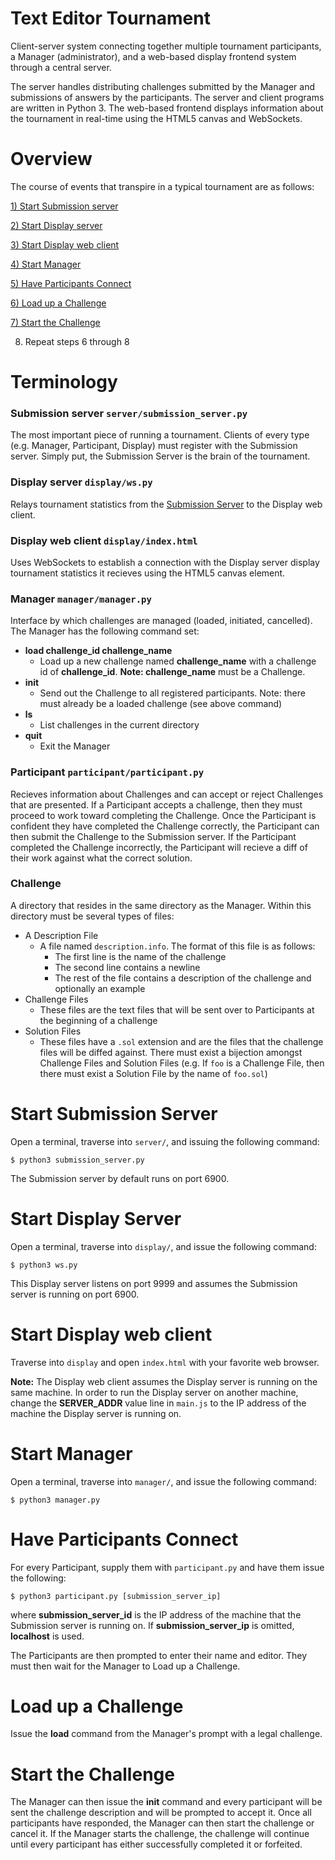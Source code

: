 Text Editor Tournament
=======================

Client-server system connecting together multiple tournament participants, a
Manager (administrator), and a web-based display frontend system through a
central server.

The server handles distributing challenges submitted by the Manager and
submissions of answers by the participants. The server and client programs are
written in Python 3. The web-based frontend displays information about the
tournament in real-time using the HTML5 canvas and WebSockets.

Overview
========

The course of events that transpire in a typical tournament are as follows:

[1) Start Submission server](#start-submission-server)

[2) Start Display server](#start-display-server)

[3) Start Display web client](#start-display-web-client)

[4) Start Manager](#start-manager)

[5) Have Participants Connect](#have-participants-connect)

[6) Load up a Challenge](#load-up-a-challenge)

[7) Start the Challenge](#start-the-challenge)

8) Repeat steps 6 through 8

Terminology
===========

### Submission server `server/submission_server.py`

The most important piece of running a tournament. Clients of every type (e.g.
Manager, Participant, Display) must register with the Submission server. Simply
put, the Submission Server is the brain of the tournament.

### Display server `display/ws.py`

Relays tournament statistics from the [Submission Server](#submission-server) to the Display web
client.

### Display web client `display/index.html` 

Uses WebSockets to establish a connection with the Display server display
tournament statistics it recieves using the HTML5 canvas element.

### Manager `manager/manager.py` 

Interface by which challenges are managed (loaded, initiated, cancelled). The
Manager has the following command set:

* **load challenge_id challenge_name**
    * Load up a new challenge named **challenge_name** with a challenge
      id of **challenge_id**. **Note: challenge_name** must be a Challenge.
* **init**
    * Send out the Challenge to all registered participants. Note: there must
      already be a loaded challenge (see above command)
* **ls**
    * List challenges in the current directory
* **quit**
    * Exit the Manager

### Participant `participant/participant.py`

Recieves information about Challenges and can accept or reject Challenges that
are presented. If a Participant accepts a challenge, then they must proceed to
work toward completing the Challenge. Once the Participant is confident they
have completed the Challenge correctly, the Participant can then submit the
Challenge to the Submission server. If the Participant completed the Challenge
incorrectly, the Participant will recieve a diff of their work against what the
correct solution.

### Challenge

A directory that resides in the same directory as the Manager. Within this
directory must be several types of files:

* A Description File
    * A file named `description.info`. The format of this file is as follows:
        * The first line is the name of the challenge
        * The second line contains a newline
        * The rest of the file contains a description of the challenge and
          optionally an example
* Challenge Files
    * These files are the text files that will be sent over to Participants at
      the beginning of a challenge
* Solution Files
    * These files have a `.sol` extension and are the files that the challenge
      files will be diffed against. There must exist a bijection amongst
      Challenge Files and Solution Files (e.g. If `foo` is a Challenge File,
      then there must exist a Solution File by the name of `foo.sol`)

Start Submission Server
=======================

Open a terminal, traverse into `server/`, and issuing the following command:

    $ python3 submission_server.py

The Submission server by default runs on port 6900.

Start Display Server
====================

Open a terminal, traverse into `display/`, and issue the following command:

    $ python3 ws.py

This Display server listens on port 9999 and assumes the Submission server is
running on port 6900.

Start Display web client
========================

Traverse into `display` and open `index.html` with your favorite web browser.

**Note:** The Display web client assumes the Display server is running on the
same machine. In order to run the Display server on another machine, change the
**SERVER_ADDR** value line in `main.js` to the IP address of the machine the
Display server is running on.

Start Manager
=============

Open a terminal, traverse into `manager/`, and issue the following command:

    $ python3 manager.py

Have Participants Connect
====================

For every Participant, supply them with `participant.py` and have them issue the
following:

    $ python3 participant.py [submission_server_ip]

where **submission_server_id** is the IP address of the machine that the
Submission server is running on. If **submission_server_ip** is omitted,
**localhost** is used.

The Participants are then prompted to enter their name and editor. They must
then wait for the Manager to Load up a Challenge.

Load up a Challenge
===================

Issue the **load** command from the Manager's prompt with a legal challenge.

Start the Challenge
===================

The Manager can then issue the **init** command and every participant will be
sent the challenge description and will be prompted to accept it. Once all
participants have responded, the Manager can then start the challenge or cancel
it. If the Manager starts the challenge, the challenge will continue until
every participant has either successfully completed it or forfeited.
